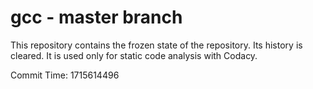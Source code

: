 # gcc - master branch

This repository contains the frozen state of the repository.
Its history is cleared. It is used only for static code
analysis with Codacy.

Commit Time: 1715614496